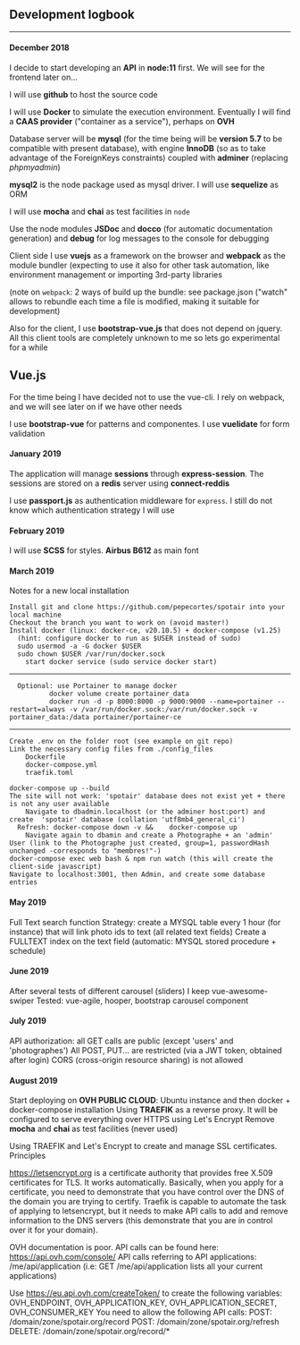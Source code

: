 ## Development logbook
***
#### December 2018
I decide to start developing an **API** in **node:11** first. We will see for the frontend later on...

I will use **github** to host the source code

I will use **Docker** to simulate the execution environment. Eventually I will find a **CAAS provider** ("container as a service"), perhaps on **OVH**

Database server will be **mysql** (for the time being will be **version 5.7** to be compatible with present database), with engine **InnoDB** (so as to take advantage of the ForeignKeys constraints) coupled with **adminer** (replacing *phpmyadmin*)

**mysql2** is the node package used as mysql driver. I will use **sequelize** as ORM

I will use **mocha** and **chai** as test facilities in `node`

Use the node modules **JSDoc** and **docco** (for automatic documentation generation) and **debug** for log messages to the console for debugging

Client side I use **vuejs** as a framework on the browser and **webpack** as the module bundler (expecting to use it also for other task automation, like environment management or importing 3rd-party libraries

(note on `webpack`: 2 ways of build up the bundle: see package.json ("watch" allows to rebundle each time a file is modified, making it suitable for development)

Also for the client, I use **bootstrap-vue.js** that does not depend on jquery. All this client tools are completely unknown to me so lets go experimental for a while

## Vue.js
For the time being I have decided not to use the vue-cli. I rely on webpack, and we will see later on if we have other needs

I use **bootstrap-vue** for patterns and componentes. I use **vuelidate** for form validation

#### January 2019
The application will manage **sessions** through **express-session**. The sessions are stored on a **redis** server using **connect-reddis**

I use **passport.js** as authentication middleware for `express`. I still do not know which authentication strategy I will use

#### February 2019
I will use **SCSS** for styles. **Airbus B612** as main font

#### March 2019
Notes for a new local installation

	Install git and clone https://github.com/pepecortes/spotair into your local machine
	Checkout the branch you want to work on (avoid master!)
	Install docker (linux: docker-ce, v20.10.5) + docker-compose (v1.25)
	  (hint: configure docker to run as $USER instead of sudo)
	  sudo usermod -a -G docker $USER
	  sudo chown $USER /var/run/docker.sock
		start docker service (sudo service docker start)
		
  ------------------------------------------------------------------------
	  Optional: use Portainer to manage docker
			  docker volume create portainer_data
			  docker run -d -p 8000:8000 -p 9000:9000 --name=portainer --restart=always -v /var/run/docker.sock:/var/run/docker.sock -v portainer_data:/data portainer/portainer-ce
  ------------------------------------------------------------------------
  
	Create .env on the folder root (see example on git repo)
	Link the necessary config files from ./config_files
		Dockerfile
		docker-compose.yml
		traefik.toml
		
	docker-compose up --build
	The site will not work: 'spotair' database does not exist yet + there is not any user available
		Navigate to dbadmin.localhost (or the adminer host:port) and create  'spotair' database (collation 'utf8mb4_general_ci')
	  Refresh: docker-compose down -v &&	docker-compose up
		Navigate again to dbamin and create a Photographe + an 'admin' User (link to the Photographe just created, group=1, passwordHash unchanged -corresponds to "membres!"-)
	docker-compose exec web bash & npm run watch (this will create the client-side javascript)
	Navigate to localhost:3001, then Admin, and create some database entries
	
#### May 2019
Full Text search function
Strategy: create a MYSQL table every 1 hour (for instance) that will link photo ids to text (all related text fields)
Create a FULLTEXT index on the text field
(automatic: MYSQL stored procedure + schedule)

#### June 2019
After several tests of different carousel (sliders) I keep vue-awesome-swiper
Tested: vue-agile, hooper, bootstrap carousel component

#### July 2019
API authorization: all GET calls are public (except 'users' and 'photographes')
All POST, PUT... are restricted (via a JWT token, obtained after login)
CORS (cross-origin resource sharing) is not allowed

#### August 2019
Start deploying on **OVH PUBLIC CLOUD**: Ubuntu instance and then docker + docker-compose installation
Using **TRAEFIK** as a reverse proxy. It will be configured to serve everything over HTTPS using Let's Encrypt
Remove **mocha** and **chai** as test facilities (never used)

Using TRAEFIK and Let's Encrypt to create and manage SSL certificates. Principles
	
https://letsencrypt.org is a certificate authority that provides free X.509 certificates for TLS. It works automatically. Basically, when you apply for a certificate, you need to demonstrate that you have control over the DNS of the domain you are trying to certify. Traefik is capable to automate the task of applying to letsencrypt, but it needs to make API calls to add and remove information to the DNS servers (this demonstrate that you are in control over it for your domain).

OVH documentation is poor.
API calls can be found here: https://api.ovh.com/console/
API calls referring to API applications: /me/api/application
	(i.e:  GET /me/api/application lists all your current applications)

Use https://eu.api.ovh.com/createToken/ to create the following variables: OVH_ENDPOINT, OVH_APPLICATION_KEY, OVH_APPLICATION_SECRET, OVH_CONSUMER_KEY
You need to allow the following API calls:
	POST: /domain/zone/spotair.org/record
	POST: /domain/zone/spotair.org/refresh
	DELETE: /domain/zone/spotair.org/record/*


